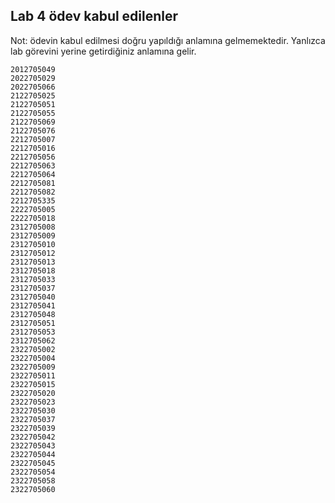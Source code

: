 
## Lab 4 ödev kabul edilenler

Not: ödevin kabul edilmesi doğru yapıldığı anlamına gelmemektedir. Yanlızca lab görevini yerine getirdiğiniz anlamına gelir.

```
2012705049
2022705029
2022705066
2122705025
2122705051
2122705055
2122705069
2122705076
2212705007
2212705016
2212705056
2212705063
2212705064
2212705081
2212705082
2212705335
2222705005
2222705018
2312705008
2312705009
2312705010
2312705012
2312705013
2312705018
2312705033
2312705037
2312705040
2312705041
2312705048
2312705051
2312705053
2312705062
2322705002
2322705004
2322705009
2322705011
2322705015
2322705020
2322705023
2322705030
2322705037
2322705039
2322705042
2322705043
2322705044
2322705045
2322705054
2322705058
2322705060
```